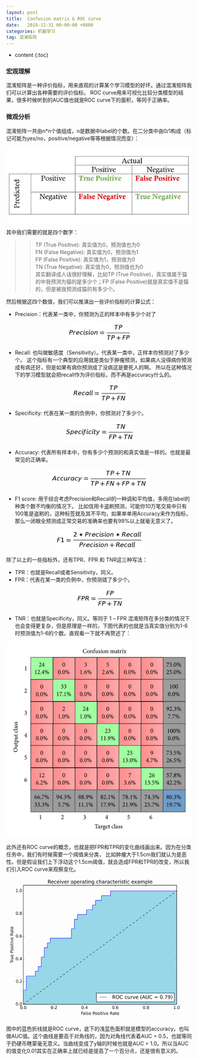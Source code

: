 ```yaml
---
layout: post
title:  Confusion matrix & ROC curve
date:   2018-12-31 00:00:00 +0800
categories: 机器学习
tag: 混淆矩阵
---
```


* content
{:toc}


### 宏观理解
混淆矩阵是一种评价指标，用来直观的计算某个学习模型的好坏。通过混淆矩阵我们可以计算出各种需要的评价指标。
ROC curve用来可视化比较分类模型的结果，很多时候听到的AUC值也就是ROC curve下的面积，等同于正确率。

### 微观分析
混淆矩阵一共由n*n个值组成，n是数据中label的个数。在二分类中由0/1构成（标记可能为yes/no，positive/negative等等根据情况而变）：

<p align="center"> 
  <img src="/imgs/confusionmatrix/1.jpg">
</p>

其中我们需要的就是四个数字：
<br/>
>> TP (True Positive): 真实值为0，预测值也为0 <br/>
>> FN (False Negative): 真实值为0，预测值为1<br/>
>> FP (False Positive): 真实值为1，预测值为0<br/>
>> TN (True Negative): 真实值为0，预测值也为0<br/>
其实翻译成人话很好理解，比如TP (True Positive)，真实值属于猫的中我预测为猫的是多少个；FP (False Positive)就是真实值不是猫的，但是被我预测成猫的有多少个。

然后根据这四个数值，我们可以推演出一些评价指标的计算公式：

- Precision：代表某一类中，你预测为正的样本中有多少个对了

<p align="center"> 
  <img src="/imgs/confusionmatrix/2.png">
</p>

- Recall: 也叫做敏感度（Sensitivity）。代表某一类中，正样本你预测对了多少个。
这个指标有一个典型的应用就是类似于肿瘤预测，如果病人没得病你预测成有病还好，但是如果有病你预测成了没病这是要死人的啊。
所以在这种情况下的学习模型就会把recall作为评价指标，而不再是accuracy什么的。

<p align="center"> 
  <img src="/imgs/confusionmatrix/3.png">
</p>

- Specificity: 代表在某一类的负例中，你预测对了多少个。

<p align="center"> 
  <img src="/imgs/confusionmatrix/4.png">
</p>

- Accuracy: 代表所有样本中，你有多少个预测的和真实值是一样的。也就是最常见的正确率。

<p align="center"> 
  <img src="/imgs/confusionmatrix/5.png">
</p>

- F1 score: 用于综合考虑Precision和Recall的一种调和平均值，多用在label的种类个数不均衡的情况下。
比如信用卡盗刷预测，可能你10万笔交易中只有100笔是盗刷的，这种标签就及其不平均，如果单单用Accuracy来作为指标，
那么一闭眼全预测成正常交易的准确率也要有99%以上就毫无意义了。

<p align="center"> 
  <img src="/imgs/confusionmatrix/6.png">
</p>

除了以上的一些指标外，还有TPR、FPR 和 TNR这三种写法：

- TPR：也就是Recall或者Sensitivity，同义。
- FPR：代表在某一类的负例中，你预测错了多少个。
<p align="center"> 
  <img src="/imgs/confusionmatrix/7.png">
</p>

- TNR：也就是Specificity，同义。等同于 1 – FPR
混淆矩阵在多分类的情况下也会变得更复杂，但是原理是一样的，下图代表的也就是当真实值分别为1-6时预测值为1-6的个数。直观看一下就不再赘述了：

<p align="center"> 
  <img src="/imgs/confusionmatrix/8.png">
</p>

此外还有ROC curve的概念，也就是把FPR和TPR的变化曲线画出来。因为在分类任务中，我们有时候需要一个阈值来分类，
比如肿瘤大于1.5cm我们就认为是恶性。但是假设我们上下浮动这个1.5cm阈值，就会造成FPR和TPR的改变，所以我们引入ROC curve来观察变化。

<p align="center"> 
  <img src="/imgs/confusionmatrix/9.png">
</p>

图中的蓝色折线就是ROC curve，底下的浅蓝色面积就是模型的accuracy，也叫做AUC值。这个曲线是要高于对角线的，因为对角线代表着AUC = 0.5，也就等同于扔硬币瞎蒙毫无意义。当曲线变成了y轴的时候也就是AUC = 1.0。所以当AUC的值变化0.01其实在正确率上就已经是提高了一个百分点，还是很有意义的。

